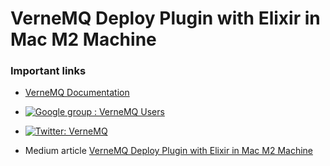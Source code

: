 # VerneMQ Deploy Plugin with Elixir in Mac M2 Machine



### Important links

* [VerneMQ Documentation](https://docs.vernemq.com)
* [![Google group : VerneMQ Users](https://img.shields.io/badge/Google%20Group-VerneMQ%20Users-blue.svg)](https://groups.google.com/forum/#!forum/vernemq-users)
* <a href="https://twitter.com/vernemq">
		<img
			alt="Twitter: VerneMQ"
			src="https://img.shields.io/twitter/follow/vernemq.svg?style=social"
			target="_blank"
		/>
	</a>	

* Medium article [VerneMQ Deploy Plugin with Elixir in Mac M2 Machine](https://medium.com/@tejarammurthyk/vernemq-building-plugin-with-elixir-in-mac-m2-machine-b933cb11890a)


